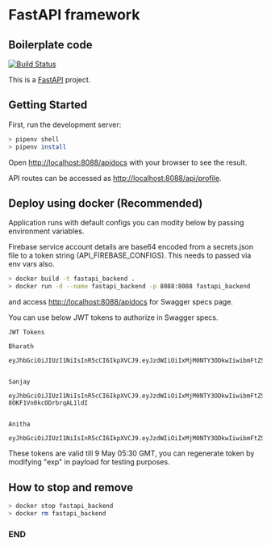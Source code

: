 # FastAPI framework
## Boilerplate code

[![Build Status](https://travis-ci.org/bharath-krishna/fastapi_framework.svg?branch=master)](https://travis-ci.org/github/bharath-krishna/fastapi_framework)

This is a [FastAPI](https://fastapi.tiangolo.com/) project.

## Getting Started

First, run the development server:

```bash
> pipenv shell
> pipenv install
```

Open [http://localhost:8088/apidocs](http://localhost:8088/apidocs) with your browser to see the result.

API routes can be accessed as [http://localhost:8088/api/profile](http://localhost:3000/api/profile).


## Deploy using docker (Recommended)
Application runs with default configs you can modity below by passing environment variables.

Firebase service account details are base64 encoded from a secrets.json file to a token string (API_FIREBASE_CONFIGS). This needs to passed via env vars also.


```bash
> docker build -t fastapi_backend .
> docker run -d --name fastapi_backend -p 8088:8088 fastapi_backend
```

and access [http://localhost:8088/apidocs](http://localhost:8088/apidocs) for Swagger specs page.

You can use below JWT tokens to authorize in Swagger specs.

```
JWT Tokens

Bharath

eyJhbGciOiJIUzI1NiIsInR5cCI6IkpXVCJ9.eyJzdWIiOiIxMjM0NTY3ODkwIiwibmFtZSI6IkJoYXJhdGgiLCJpZCI6InNxTDFPSkRubmNxTkVGV1lTeEFaIiwiaWF0IjoxNjE5NTA1ODIxLCJleHAiOjE2MjA1MDU4MjF9.x49Wt89fod751sIahASYTu6XKPRlhJlqNl0i18t4qFU


Sanjay

eyJhbGciOiJIUzI1NiIsInR5cCI6IkpXVCJ9.eyJzdWIiOiIxMjM0NTY3ODkwIiwibmFtZSI6IlNhbmpheSIsImlkIjoialo5MkozaE5nQVNlMnVSRENCUW4iLCJpYXQiOjE2MTk1MDU4MjEsImV4cCI6MTYyMDUwNTgyMX0.oDimnvv40Ji7sWevG2ah-8OKF1Vn0kcODrbrqAL1ldI


Anitha

eyJhbGciOiJIUzI1NiIsInR5cCI6IkpXVCJ9.eyJzdWIiOiIxMjM0NTY3ODkwIiwibmFtZSI6IkFuaXRoYSIsImlkIjoidG9DR1hBUEFySHZuQzg1NzVqYzQiLCJpYXQiOjE2MTk1MDU4MjEsImV4cCI6MTYyMDUwNTgyMX0.7cHKuujHPm2_LevQBReGKfTcipEes8twZ4B4PR6kgkA

```
These tokens are valid till 9 May 05:30 GMT, you can regenerate token by modifying "exp" in payload for testing purposes.


## How to stop and remove

```bash
> docker stop fastapi_backend
> docker rm fastapi_backend
```

### END


